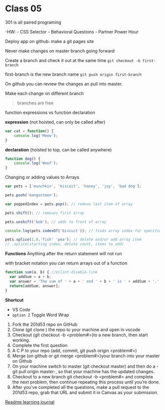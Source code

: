 # Class 05

301 is all paired programing

-HW: 
    - CSS Selector
    - Behavioral Questions
    - Partner Power Hour

Deploy app on github: make a git pages site

Never make changes on master branch going forward

Create a branch and check it out at the same time
`git checkout -b first-branch`

first-branch is the new branch name
`git push origin first-branch`

On github you can review the changes an pull into master.

Make each change on different branch
> branches are free

function expressions vs function declaration

**expression**  (not hoisted, can only be called after)
``` Javascript
var cat = function() {
    console.log('Meow');
}
```

**declaration**  (hoisted to top, can be called anywhere)
``` Javascript
function dog() {
    console.log('Woof');
}
```

Changing or adding values to Arrays

``` Javascript
var pets = ['munchkin', 'biscuit', 'honey', 'joy', 'bad dog'];

pets.push('mangosteen');

var poppedIndex = pets.pop(); // remove last item of array

pets.shift(); // removes first array

pets.unshift('bob'); // adds to front of array

console.log(pets.indexOf('biscuit')); // finds array index for specified value

pets.splice(1,0,'fish' 'pea'); // delete and/or add array item
// .splice(starting index, delete count, items to add)
```

**Functions**
Anything after the return statement will not run

with bracket notation you can return arrays out of a function

``` Javascript
function sum(a, b) { //eslint-disable-line
  var addSum = a + b;
  var answer = 'The sum of ' + a + ' and ' + b + ' is ' + addSum + '.';
  return[addSum, answer];
}
```

**Shortcut**
- VS Code
 - `option Z`  Toggle Word Wrap


1. Fork the 201d53 repo on GitHub
2. Clone (git clone <forkedrepo>) the repo to your machine and open in vscode
3. Checkout (git checkout -b <problem#>)to a new branch, then start working.
4. Complete the first question
5. A C P to your repo (add, commit, git push origin <problem#>)
6. Merge (on github or git merge <problem#>)your branch into your master on Github
7. On your machine switch to master (git checkout master) and then do a -git pull origin master-,  so that your machine has the updated changes.  
8. Checkout to a new branch git checkout -b <problem#> and complete the next problem, then continue repeating this process until you’re done.
9. After you’ve completed all the questions, make a pull request to the 201d53 repo, grab that URL and submit it in Canvas as your submission.

[Readme learning journal](README.md)